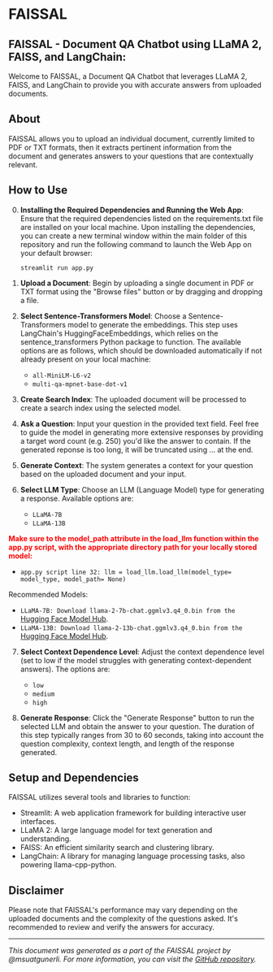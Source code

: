 # FAISSAL 
## FAISSAL - Document QA Chatbot using LLaMA 2, FAISS, and LangChain:

Welcome to FAISSAL, a Document QA Chatbot that leverages LLaMA 2, FAISS, and LangChain to provide you with accurate answers from uploaded documents.

## About

FAISSAL allows you to upload an individual document, currently limited to PDF or TXT formats, then it extracts pertinent information from the document and generates answers to your questions that are contextually relevant.

## How to Use

0. **Installing the Required Dependencies and Running the Web App**: Ensure that the required dependencies listed on the requirements.txt file are installed on your local machine. Upon installing the dependencies, you can create a new terminal window within the main folder of this repository and run the following command to launch the Web App on your default browser:

   `streamlit run app.py`

1. **Upload a Document**: Begin by uploading a single document in PDF or TXT format using the "Browse files" button or by dragging and dropping a file.

2. **Select Sentence-Transformers Model**: Choose a Sentence-Transformers model to generate the embeddings. This step uses LangChain's HuggingFaceEmbeddings, which relies on the sentence_transformers Python package to function. The available options are as follows, which should be downloaded automatically if not already present on your local machine:
   - `all-MiniLM-L6-v2`
   - `multi-qa-mpnet-base-dot-v1`

3. **Create Search Index**: The uploaded document will be processed to create a search index using the selected model.

4. **Ask a Question**: Input your question in the provided text field. Feel free to guide the model in generating more extensive responses by providing a target word count (e.g. 250) you'd like the answer to contain. If the generated reponse is too long, it will be truncated using ... at the end.

5. **Generate Context**: The system generates a context for your question based on the uploaded document and your input.

6. **Select LLM Type**: Choose an LLM (Language Model) type for generating a response. Available options are:
   - `LLaMA-7B`
   - `LLaMA-13B`

<span style="color:red">**Make sure to the model_path attribute in the load_llm function within the app.py script, with the appropriate directory path for your locally stored model:** </span>
   - `app.py script line 32: llm = load_llm.load_llm(model_type= model_type, model_path= None)`

Recommended Models:
   - `LLaMA-7B: Download llama-2-7b-chat.ggmlv3.q4_0.bin from the ` [Hugging Face Model Hub](https://huggingface.co/TheBloke/Llama-2-7B-GGML/tree/main).
   - `LLaMA-13B: Download llama-2-13b-chat.ggmlv3.q4_0.bin from the ` [Hugging Face Model Hub](https://huggingface.co/TheBloke/Llama-2-13B-chat-GGML/tree/main).

7. **Select Context Dependence Level**: Adjust the context dependence level (set to low if the model struggles with generating context-dependent answers). The options are:
   - `low`
   - `medium`
   - `high`

8. **Generate Response**: Click the "Generate Response" button to run the selected LLM and obtain the answer to your question. The duration of this step typically ranges from 30 to 60 seconds, taking into account the question complexity, context length, and length of the response generated.

## Setup and Dependencies

FAISSAL utilizes several tools and libraries to function:
   - Streamlit: A web application framework for building interactive user interfaces.
   - LLaMA 2: A large language model for text generation and understanding.
   - FAISS: An efficient similarity search and clustering library.
   - LangChain: A library for managing language processing tasks, also powering llama-cpp-python.

## Disclaimer

Please note that FAISSAL's performance may vary depending on the uploaded documents and the complexity of the questions asked. It's recommended to review and verify the answers for accuracy.

---

*This document was generated as a part of the FAISSAL project by @msuatgunerli. For more information, you can visit the [GitHub repository](https://github.com/msuatgunerli/FAISSAL).*
